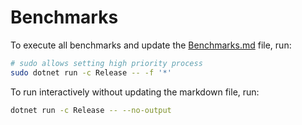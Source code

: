 # Benchmarks

To execute all benchmarks and update the [Benchmarks.md](./Benchmarks.md) file, run:

```sh
# sudo allows setting high priority process
sudo dotnet run -c Release -- -f '*'
```

To run interactively without updating the markdown file, run:

```sh
dotnet run -c Release -- --no-output
```

